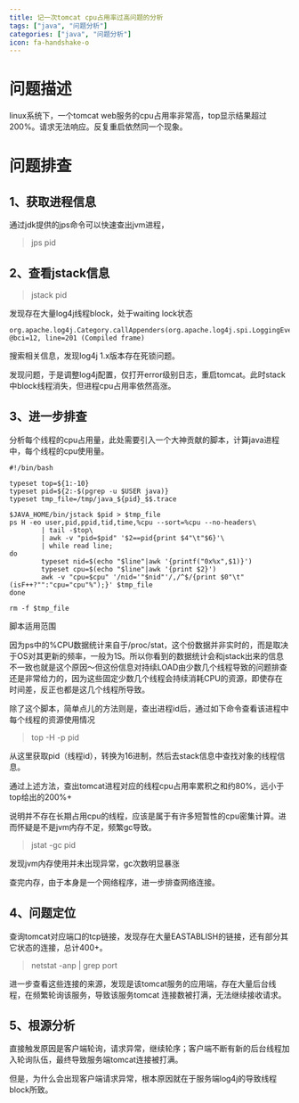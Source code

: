 ```yaml
---
title: 记一次tomcat cpu占用率过高问题的分析
tags: ["java", "问题分析"]
categories: ["java", "问题分析"]
icon: fa-handshake-o
---
```


# 问题描述
linux系统下，一个tomcat web服务的cpu占用率非常高，top显示结果超过200%。请求无法响应。反复重启依然同一个现象。

# 问题排查

## 1、获取进程信息
通过jdk提供的jps命令可以快速查出jvm进程，
>jps pid

## 2、查看jstack信息

>jstack pid

发现存在大量log4j线程block，处于waiting lock状态

    org.apache.log4j.Category.callAppenders(org.apache.log4j.spi.LoggingEvent) @bci=12, line=201 (Compiled frame)

搜索相关信息，发现log4j 1.x版本存在死锁问题。

发现问题，于是调整log4j配置，仅打开error级别日志，重启tomcat。此时stack中block线程消失，但进程cpu占用率依然高涨。

## 3、进一步排查
分析每个线程的cpu占用量，此处需要引入一个大神贡献的脚本，计算java进程中，每个线程的cpu使用量。

    #!/bin/bash

    typeset top=${1:-10}
    typeset pid=${2:-$(pgrep -u $USER java)}
    typeset tmp_file=/tmp/java_${pid}_$$.trace

    $JAVA_HOME/bin/jstack $pid > $tmp_file
    ps H -eo user,pid,ppid,tid,time,%cpu --sort=%cpu --no-headers\
            | tail -$top\
            | awk -v "pid=$pid" '$2==pid{print $4"\t"$6}'\
            | while read line;
    do
            typeset nid=$(echo "$line"|awk '{printf("0x%x",$1)}')
            typeset cpu=$(echo "$line"|awk '{print $2}')
            awk -v "cpu=$cpu" '/nid='"$nid"'/,/^$/{print $0"\t"(isF++?"":"cpu="cpu"%");}' $tmp_file
    done

    rm -f $tmp_file

脚本适用范围

因为ps中的%CPU数据统计来自于/proc/stat，这个份数据并非实时的，而是取决于OS对其更新的频率，一般为1S。所以你看到的数据统计会和jstack出来的信息不一致也就是这个原因～但这份信息对持续LOAD由少数几个线程导致的问题排查还是非常给力的，因为这些固定少数几个线程会持续消耗CPU的资源，即使存在时间差，反正也都是这几个线程所导致。

除了这个脚本，简单点儿的方法则是，查出进程id后，通过如下命令查看该进程中每个线程的资源使用情况
>top -H -p pid

从这里获取pid（线程id），转换为16进制，然后去stack信息中查找对象的线程信息。

通过上述方法，查出tomcat进程对应的线程cpu占用率累积之和约80%，远小于top给出的200%+

说明并不存在长期占用cpu的线程，应该是属于有许多短暂性的cpu密集计算。进而怀疑是不是jvm内存不足，频繁gc导致。

>jstat -gc pid

发现jvm内存使用并未出现异常，gc次数明显暴涨

查完内存，由于本身是一个网络程序，进一步排查网络连接。

## 4、问题定位

查询tomcat对应端口的tcp链接，发现存在大量EASTABLISH的链接，还有部分其它状态的连接，总计400+。
>netstat -anp | grep port

进一步查看这些连接的来源，发现是该tomcat服务的应用端，存在大量后台线程，在频繁轮询该服务，导致该服务tomcat 连接数被打满，无法继续接收请求。

## 5、根源分析
直接触发原因是客户端轮询，请求异常，继续轮序；客户端不断有新的后台线程加入轮询队伍，最终导致服务端tomcat连接被打满。

但是，为什么会出现客户端请求异常，根本原因就在于服务端log4j的导致线程block所致。

